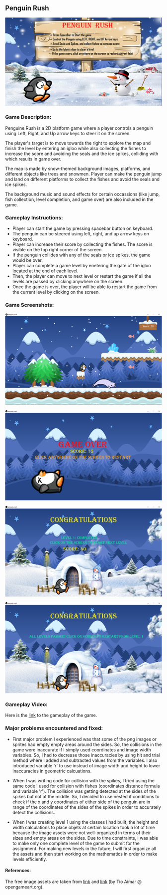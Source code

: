 ## Penguin Rush

![startscreen_shot](https://github.com/ehtishamoas/introToIM/blob/main/midtermProject/startScreen.png)

### Game Description:
Penguine Rush is a 2D platform game where a player controls a penguin using Left, Right, and Up arrow keys to steer it on the screen.  

The player's target is to move towards the right to explore the map and finish the level by entering an igloo while also collecting the fishes to increase the score and avoiding the seals and the ice spikes, colliding with which results in game over.  

The map is made by snow-themed background images, platforms, and different objects like trees and snowmen. Player can make the penguin jump and land on different platforms to collect the fishes and avoid the seals and ice spikes.  

The background music and sound effects for certain occassions (like jump, fish collection, level completion, and game over) are also included in the game.  


### Gameplay Instructions:
* Player can start the game by pressing spacebar button on keyboard.  
* The penguin can be steered using left, right, and up arrow keys on keyboard.  
* Player can increase their score by collecting the fishes. The score is visible on the top right corner of the screen.  
* If the penguin collides with any of the seals or ice spikes, the game would be over.  
* Player can complete a game level by enetering the gate of the igloo located at the end of each level.  
* Then, the player can move to next level or restart the game if all the levels are passed by clicking anywhere on the screen.  
* Once the game is over, the player will be able to restart the game from the current level by clicking on the screen.  

### Game Screenshots:

![gameScreenshot](https://github.com/ehtishamoas/introToIM/blob/main/midtermProject/penguinRushScreenshot.png)

![gameOverScreenshot](https://github.com/ehtishamoas/introToIM/blob/main/midtermProject/gameoverScreenshot.png)

![levelCompleteScreenshot](https://github.com/ehtishamoas/introToIM/blob/main/midtermProject/levelCompleteScreenshot.png)

![gameCompleteScreenshot](https://github.com/ehtishamoas/introToIM/blob/main/midtermProject/gameCompletionScreenshot.png)

### Gameplay Video:
Here is the [link](https://drive.google.com/file/d/1_TCsxud2RSg_5_bGwGXWPmjoosXdw0EB/view?usp=sharing) to the gameplay of the game.

### Major problems encountered and fixed:
* First major problem I experienced was that some of the png images or sprites had empty empty areas around the sides. So, the collisions in the game were inaccurate if I simply used coordinates and image width variables. So, I had to decrease those inaccuracies by using hit and trial method where I added and subtracted values from the variables. I also introduced variable 'r' to use instead of image width and height to lower inaccuracies in geometric calcuations.

* When I was writing code for collision with the spikes, I tried using the same code I used for collision with fishes (coordinates distance formula and variable 'r'). The collision was getting detected at the sides of the spikes but not at the middle. So, I decided to use nested if conditions to check if the x and y coordinates of either side of the penguin are in range of the coordinates of the sides of the spikes in order to accurately detect the collisions.

* When I was creating level 1 using the classes I had built, the height and width calculations to place objets at certain location took a lot of time because the image assets were not well-organized in terms of their sizes and empty areas on the sides. Due to time constraints, I was able to make only one complete level of the game to submit for the assignment. For making new levels in the future, I will first organize all the assets and then start working on the mathematics in order to make levels efficiently.

#### References: 
The free image assets are taken from [link](https://www.gameart2d.com/winter-platformer-game-tileset.html) and [link](icardojlsimoes.wixsite.com/home) (by Tio Aimar @ opengameart.org).
